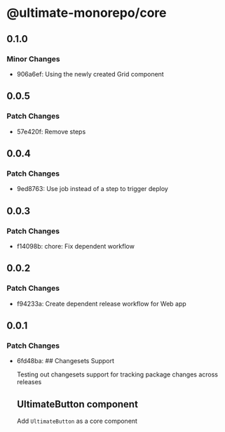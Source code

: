 # @ultimate-monorepo/core

## 0.1.0

### Minor Changes

- 906a6ef: Using the newly created Grid component

## 0.0.5

### Patch Changes

- 57e420f: Remove steps

## 0.0.4

### Patch Changes

- 9ed8763: Use job instead of a step to trigger deploy

## 0.0.3

### Patch Changes

- f14098b: chore: Fix dependent workflow

## 0.0.2

### Patch Changes

- f94233a: Create dependent release workflow for Web app

## 0.0.1

### Patch Changes

- 6fd48ba: ## Changesets Support

  Testing out changesets support for tracking package changes across releases

  ## UltimateButton component

  Add `UltimateButton` as a core component

